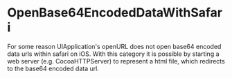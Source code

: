 OpenBase64EncodedDataWithSafari
===============================

For some reason UIApplication's openURL does not open base64 encoded data urls within safari on iOS.
With this category it is possible by starting a web server (e.g. CocoaHTTPServer) to represent a html file, which redirects to the base64 encoded data url.
